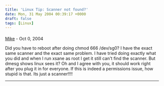```yaml
---
title: 'Linux Tip: Scanner not found?'
date: Mon, 31 May 2004 00:39:17 +0000
draft: false
tags: [Linux]
---
```



#### 
[Mike](http://mreagan.blogspot.com "mike.reagan@gmail.com") - <time datetime="2004-10-24 15:39:07">Oct 0, 2004</time>

Did you have to reboot after doing chmod 666 /dev/sg0? I have the exact same scanner and the exact same problem. I have tried doing exactly what you did and when I run xsane as root I get it still can't find the scanner. But dmesg shows linux sees it? Oh and I agree with you, it should work right after you plug it in for everyone. If this is indeed a permissions issue, how stupid is that. Its just a scanner!!!!
<hr />
